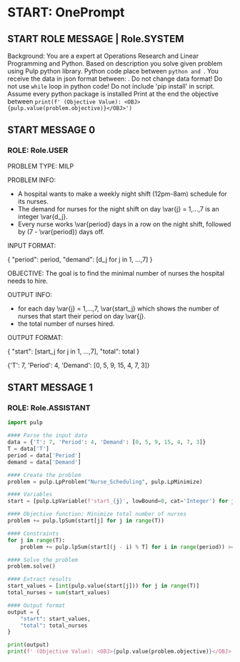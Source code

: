# START: OnePrompt 
## START ROLE MESSAGE | Role.SYSTEM 
Background: You are a expert at Operations Research and Linear Programming and Python. Based on description you solve given problem using Pulp python library. Python code place between ```python and ```. You receive the data in json format between: <DATA></DATA>. Do not change data format! Do not use `while` loop in python code! Do not include 'pip install' in script. Assume every python package is installed Print at the end the objective between <OBJ></OBJ> `print(f' (Objective Value): <OBJ>{pulp.value(problem.objective)}</OBJ>')`  
## START MESSAGE 0 
### ROLE: Role.USER
<DESCRIPTION>
PROBLEM TYPE: MILP

PROBLEM INFO: 
- A hospital wants to make a weekly night shift (12pm-8am) schedule for its nurses. 
- The demand for nurses for the night shift on day \var{j} = 1,...,7 is an integer \var{d_j}. 
- Every nurse works \var{period} days in a row on the night shift, followed by (7 - \var{period}) days off.


INPUT FORMAT: 

{
    "period": period,
    "demand": [d_j for j in 1, ...,7]
}

OBJECTIVE: The goal is to find the minimal number of nurses the hospital needs to hire. 

OUTPUT INFO: 

- for each day \var{j} = 1,...,7, \var{start_j} which shows the number of nurses that start their period on day \var{j}.
- the total number of nurses hired.

OUTPUT FORMAT:

{
    "start": [start_j for j in 1, ...,7],
    "total": total
}


</DESCRIPTION>
<DATA>
{'T': 7, 'Period': 4, 'Demand': [0, 5, 9, 15, 4, 7, 3]}</DATA>


## START MESSAGE 1 
### ROLE: Role.ASSISTANT
```python
import pulp

#### Parse the input data
data = {'T': 7, 'Period': 4, 'Demand': [0, 5, 9, 15, 4, 7, 3]}
T = data['T']
period = data['Period']
demand = data['Demand']

#### Create the problem
problem = pulp.LpProblem("Nurse_Scheduling", pulp.LpMinimize)

#### Variables
start = [pulp.LpVariable(f'start_{j}', lowBound=0, cat='Integer') for j in range(T)]

#### Objective function: Minimize total number of nurses
problem += pulp.lpSum(start[j] for j in range(T))

#### Constraints
for j in range(T):
    problem += pulp.lpSum(start[(j - i) % T] for i in range(period)) >= demand[j]

#### Solve the problem
problem.solve()

#### Extract results
start_values = [int(pulp.value(start[j])) for j in range(T)]
total_nurses = sum(start_values)

#### Output format
output = {
    "start": start_values,
    "total": total_nurses
}

print(output)
print(f' (Objective Value): <OBJ>{pulp.value(problem.objective)}</OBJ>')
```

